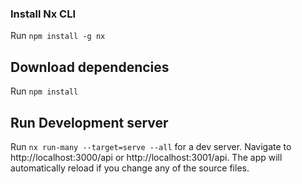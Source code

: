 ### Install Nx CLI

Run `npm install -g nx`

## Download dependencies

Run `npm install`

## Run Development server

Run `nx run-many --target=serve --all` for a dev server. Navigate to http://localhost:3000/api or http://localhost:3001/api. The app will automatically reload if you change any of the source files.
